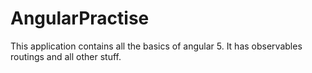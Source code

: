# AngularPractise
This application contains all the basics of angular 5.
It has observables routings and all other stuff.